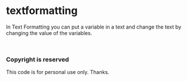# textformatting
In Text Formatting you can put a variable in a text and change the text by changing the value of the variables.

<BR>

### Copyright is reserved
This code is for personal use only.
Thanks.